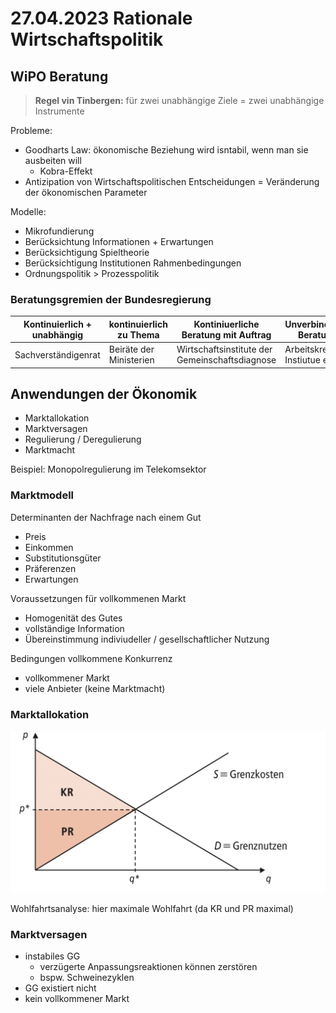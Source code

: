 # 27.04.2023 Rationale Wirtschaftspolitik

## WiPO Beratung

> **Regel vin Tinbergen:** für zwei unabhängige Ziele = zwei unabhängige Instrumente

Probleme:

- Goodharts Law: ökonomische Beziehung wird isntabil, wenn man sie ausbeiten will
    - Kobra-Effekt
- Antizipation von Wirtschaftspolitischen Entscheidungen = Veränderung der ökonomischen Parameter



Modelle:

- Mikrofundierung
- Berücksichtung Informationen + Erwartungen
- Berücksichtigung Spieltheorie
- Berücksichtigung Institutionen Rahmenbedingungen
- Ordnungspolitik > Prozesspolitik



### Beratungsgremien der Bundesregierung

| Kontinuierlich + unabhängig | kontinuierlich zu Thema | Kontiniuerliche Beratung mit Auftrag           | Unverbindliche Beratung      |
| --------------------------- | ----------------------- | ---------------------------------------------- | ---------------------------- |
| Sachverständigenrat         | Beiräte der Ministerien | Wirtschaftsinstitute der Gemeinschaftsdiagnose | Arbeitskreise, Instiutue etc |



## Anwendungen der Ökonomik

- Marktallokation
- Marktversagen
- Regulierung / Deregulierung
- Marktmacht

Beispiel: Monopolregulierung im Telekomsektor



### Marktmodell

Determinanten der Nachfrage nach einem Gut

- Preis
- Einkommen
- Substitutionsgüter
- Präferenzen
- Erwartungen



Voraussetzungen für vollkommenen Markt

- Homogenität des Gutes
- vollständige Information
- Übereinstimmung indiviudeller / gesellschaftlicher Nutzung



Bedingungen vollkommene Konkurrenz

- vollkommener Markt
- viele Anbieter (keine Marktmacht)



### Marktallokation

![img](../images/2023-04-27_11-05-55.jpg)

Wohlfahrtsanalyse: hier maximale Wohlfahrt (da KR und PR maximal)



### Marktversagen

- instabiles GG
    - verzügerte Anpassungsreaktionen können zerstören
    - bspw. Schweinezyklen
- GG existiert nicht
- kein vollkommener Markt



